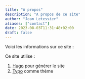 ```yaml
---
title: "A propos"
description: "A propos de ce site"
author: "Jean Letessier"
aliases: ["contact"]
date: 2023-08-03T11:31:48+02:00
draft: false
---
```


Voici les informations sur ce site :

Ce site utilise :
1. [Hugo](https://github.com/gohugoio/hugo) pour générer le site
2. [Typo](https://github.com/tomfran/typo) comme thème